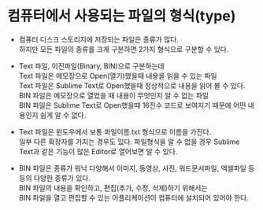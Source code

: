 # 컴퓨터에서 사용되는 파일의 형식(type)
* 컴퓨터 디스크 스토리지에 저장되는 파일은 종류가 많다.  
 하지만 모든 파일의 종류를 크게 구분하면 2가지 형식으로 구분할 수 있다.


* Text 파일, 이진파일(Binary, BIN)으로 구분하는데  
 Text 파일은 메모장으로 Open(열기)했을때 내용을 읽을 수 있는 파일  
 Text 파일은 Sublime Text로 Open했을때 정상적으로 내용을 읽어 볼 수 있다.  
 BIN 파일은 메모장으로 열었을 때 내용이 무엇인지 알 수 없는 파일  
 BIN 파일은 Sublime Text로 Open했을때 16진수 코드로 보여지기 때문에 어떤 내용인지 쉽게 알 수 없다.  


* Text 파일은 윈도우에서 보통 파일이름.txt 형식으로 이름을 가진다.  
 일부 다른 확장자를 가지는 경우도 있다. 
 파일형식을 알 수 없을 경우 Sublime Text과 같은 기능이 많은 Editor로 열어보면 알 수 있다.  


* BIN 파일은 종류가 워낙 다양해서 이미지, 동영상, 사진, 워드문서파일, 엑셀파일 등등의 다양한 종류가 있다.  
 BIN 파일의 내용을 확인하고, 편집(추가, 수정, 삭제)하기 위해서는  
 BIN 파일을 열고 편집할 수 있는 어플리케이션이 컴퓨터에 설치되어 있어야 한다.